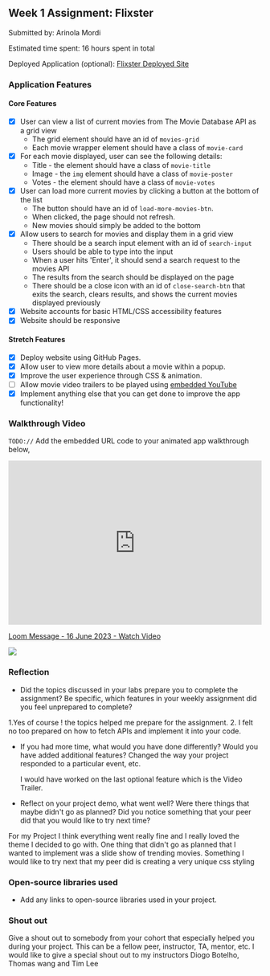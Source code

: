 ## Week 1 Assignment: Flixster

Submitted by: Arinola Mordi

Estimated time spent: 16 hours spent in total

Deployed Application (optional): [Flixster Deployed Site](https://arinolamordi.github.io/site-week1-project1-flixster-starter/)

### Application Features

#### Core Features

- [X] User can view a list of current movies from The Movie Database API as a grid view
  - The grid element should have an id of `movies-grid`
  - Each movie wrapper element should have a class of `movie-card`
- [X] For each movie displayed, user can see the following details:
  - Title - the element should have a class of `movie-title`
  - Image - the `img` element should have a class of `movie-poster`
  - Votes - the element should have a class of `movie-votes`
- [X] User can load more current movies by clicking a button at the bottom of the list
  - The button should have an id of `load-more-movies-btn`.
  - When clicked, the page should not refresh.
  - New movies should simply be added to the bottom
- [X] Allow users to search for movies and display them in a grid view
  - There should be a search input element with an id of `search-input`
  - Users should be able to type into the input
  - When a user hits 'Enter', it should send a search request to the movies API
  - The results from the search should be displayed on the page
  - There should be a close icon with an id of `close-search-btn` that exits the search, clears results, and shows the current movies displayed previously
- [X] Website accounts for basic HTML/CSS accessibility features
- [X] Website should be responsive

#### Stretch Features

- [X] Deploy website using GitHub Pages.
- [X] Allow user to view more details about a movie within a popup.
- [X] Improve the user experience through CSS & animation.
- [ ] Allow movie video trailers to be played using [embedded YouTube](https://support.google.com/youtube/answer/171780?hl=en)
- [X] Implement anything else that you can get done to improve the app functionality!

### Walkthrough Video

`TODO://` Add the embedded URL code to your animated app walkthrough below, <div style="position: relative; padding-bottom: 64.94708994708994%; height: 0;"><iframe src="https://www.loom.com/embed/34ff7d1b7d984bccacd3fbca767e5ee0?sid=c0e7d794-6b64-42a0-a0e5-80f9e8f00aad" frameborder="0" webkitallowfullscreen mozallowfullscreen allowfullscreen style="position: absolute; top: 0; left: 0; width: 100%; height: 100%;"></iframe></div>

<a href="https://www.loom.com/share/34ff7d1b7d984bccacd3fbca767e5ee0">
    <p>Loom Message - 16 June 2023 - Watch Video</p>
    <img style="max-width:300px;" src="https://cdn.loom.com/sessions/thumbnails/34ff7d1b7d984bccacd3fbca767e5ee0-with-play.gif">
  </a>

### Reflection

- Did the topics discussed in your labs prepare you to complete the assignment? Be specific, which features in your weekly assignment did you feel unprepared to complete?

1.Yes of course ! the topics helped me prepare for the assignment. 
2. I felt no too prepared on how to fetch APIs and implement it into your code. 

- If you had more time, what would you have done differently? Would you have added additional features? Changed the way your project responded to a particular event, etc.
   
   I would have worked on the last optional feature which is the Video Trailer.

- Reflect on your project demo, what went well? Were there things that maybe didn't go as planned? Did you notice something that your peer did that you would like to try next time?

For my Project I think everything went really fine and I really loved the theme I decided to go with. One thing that didn't go as planned that I wanted to implement was a slide show of trending movies. Something I would like to try next that my peer did is creating a very unique css styling 

### Open-source libraries used

- Add any links to open-source libraries used in your project.

### Shout out

Give a shout out to somebody from your cohort that especially helped you during your project. This can be a fellow peer, instructor, TA, mentor, etc. 
I would like to give a special shout out to my instructors Diogo Botelho, Thomas wang and Tim Lee
